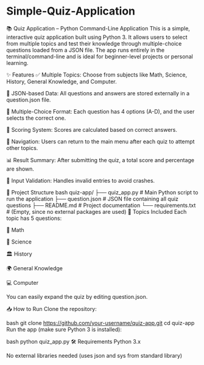 # Simple-Quiz-Application

📚 Quiz Application – Python Command-Line Application
This is a simple, interactive quiz application built using Python 3. It allows users to select from multiple topics and test their knowledge through multiple-choice questions loaded from a JSON file. The app runs entirely in the terminal/command-line and is ideal for beginner-level projects or personal learning.

✨ Features
✅ Multiple Topics: Choose from subjects like Math, Science, History, General Knowledge, and Computer.

📂 JSON-based Data: All questions and answers are stored externally in a question.json file.

📝 Multiple-Choice Format: Each question has 4 options (A-D), and the user selects the correct one.

🧠 Scoring System: Scores are calculated based on correct answers.

🔁 Navigation: Users can return to the main menu after each quiz to attempt other topics.

📊 Result Summary: After submitting the quiz, a total score and percentage are shown.

🚫 Input Validation: Handles invalid entries to avoid crashes.

📂 Project Structure
bash
quiz-app/
├── quiz_app.py          # Main Python script to run the application
├── question.json        # JSON file containing all quiz questions
├── README.md            # Project documentation
└── requirements.txt     # (Empty, since no external packages are used)
🧠 Topics Included
Each topic has 5 questions:

🧮 Math

🔬 Science

🏛️ History

🌍 General Knowledge

💻 Computer

You can easily expand the quiz by editing question.json.

📥 How to Run
Clone the repository:

bash
git clone https://github.com/your-username/quiz-app.git
cd quiz-app
Run the app (make sure Python 3 is installed):

bash
python quiz_app.py
🛠 Requirements
Python 3.x

No external libraries needed (uses json and sys from standard library)

